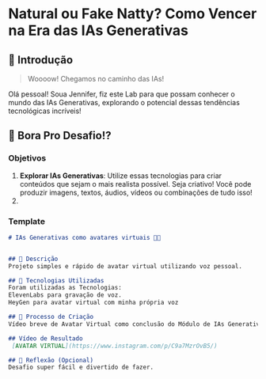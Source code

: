 # Natural ou Fake Natty? Como Vencer na Era das IAs Generativas

## 🚀 Introdução

> Woooow! Chegamos no caminho das IAs!

Olá pessoal! Soua Jennifer, fiz este Lab para que possam conhecer o mundo das IAs Generativas, explorando o potencial dessas tendências tecnológicas incríveis!

## 🎯 Bora Pro Desafio!? 

### Objetivos

1. **Explorar IAs Generativas**: Utilize essas tecnologias para criar conteúdos que sejam o mais realista possível. Seja criativo! Você pode produzir imagens, textos, áudios, vídeos ou combinações de tudo isso!
2. 
### Template

```markdown
# IAs Generativas como avatares virtuais 👾🤖


## 📒 Descrição
Projeto simples e rápido de avatar virtual utilizando voz pessoal.

## 🤖 Tecnologias Utilizadas
Foram utilizadas as Tecnologias:
ElevenLabs para gravação de voz.
HeyGen para avatar virtual com minha própria voz

## 🧐 Processo de Criação
Vídeo breve de Avatar Virtual como conclusão do Módulo de IAs Generativas e Ferramentas utilizadas.

## Vídeo de Resultado
 [AVATAR VIRTUAL](https://www.instagram.com/p/C9a7MzrOvB5/)

## 💭 Reflexão (Opcional)
Desafio super fácil e divertido de fazer.
```


